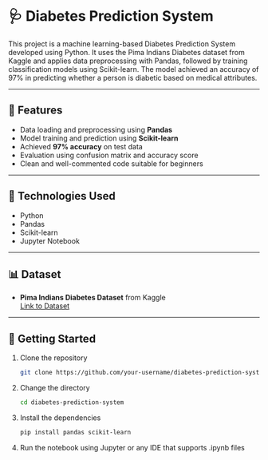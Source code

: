 # 🩺 Diabetes Prediction System

This project is a machine learning-based Diabetes Prediction System developed using Python. It uses the Pima Indians Diabetes dataset from Kaggle and applies data preprocessing with Pandas, followed by training classification models using Scikit-learn. The model achieved an accuracy of 97% in predicting whether a person is diabetic based on medical attributes.

---

## 📌 Features
- Data loading and preprocessing using **Pandas**
- Model training and prediction using **Scikit-learn**
- Achieved **97% accuracy** on test data
- Evaluation using confusion matrix and accuracy score
- Clean and well-commented code suitable for beginners

---

## 🧰 Technologies Used
- Python
- Pandas
- Scikit-learn
- Jupyter Notebook

---

## 📊 Dataset
- **Pima Indians Diabetes Dataset** from Kaggle  
  [Link to Dataset](https://www.kaggle.com/datasets/uciml/pima-indians-diabetes-database)

---

## 🚀 Getting Started

1. Clone the repository  
   ```bash
   git clone https://github.com/your-username/diabetes-prediction-system.git

2. Change the directory
   ```bash
   cd diabetes-prediction-system

3. Install the dependencies
   ```bash
   pip install pandas scikit-learn

4. Run the notebook using Jupyter or any IDE that supports .ipynb files